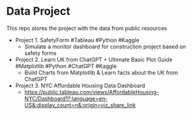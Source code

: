 # Data Project
This repo stores the project with the data from public resources
- Project 1. SafetyForm  #Tableau #Python #Kaggle
    - Simulate a monitor dashboard for construction project based on safety forms
- Project 2. Learn UK from ChatGPT + Ultimate Basic Plot Guide  #Matplotlib #Python #ChatGPT #Kaggle
    - Build Charts from Matplotlib & Learn facts about the UK from ChatGPT
- Project 3. NYC Affordable Housing Data Dashboard
    - https://public.tableau.com/views/AffordableHousing-NYC/Dashboard1?:language=en-US&:display_count=n&:origin=viz_share_link
    
